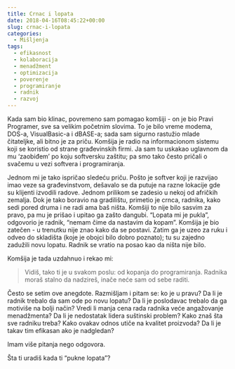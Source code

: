 ```yaml
---
title: Crnac i lopata
date: 2018-04-16T08:45:22+00:00
slug: crnac-i-lopata
categories:
  - Mišljenja
tags:
  - efikasnost
  - kolaboracija
  - menadžment
  - optimizacija
  - poverenje
  - programiranje
  - radnik
  - razvoj
---
```


Kada sam bio klinac, povremeno sam pomagao komšiji - on je bio Pravi Programer, sve sa velikim početnim slovima. To je bilo vreme modema, DOS-a, VisualBasic-a i dBASE-a; sada sam sigurno rastužio mlade čitateljke, ali bitno je za priču. Komšija je radio na informacionom sistemu koji se koristio od strane građevinskih firmi. Ja sam tu uskakao uglavnom da mu ‘zaobiđem’ po koju softversku zaštitu; pa smo tako često pričali o svačemu u vezi softvera i programiranja.

Jednom mi je tako ispričao sledeću priču. Pošto je softver koji je razvijao imao veze sa građevinstvom, dešavalo se da putuje na razne lokacije gde su klijenti izvodili radove. Jednom prilikom se zadesio u nekoj od afričkih zemalja. Dok je tako boravio na gradilištu, primetio je crnca, radnika, kako sedi pored druma i ne radi ama baš ništa. Komšiji to nije bilo sasvim za pravo, pa mu je prišao i upitao ga zašto dangubi. “Lopata mi je pukla”, odgovorio je radnik, “nemam čime da nastavim da kopam”. Komšija je bio zatečen - u trenutku nije znao kako da se postavi. Zatim ga je uzeo za ruku i odveo do skladišta (koje je obojci bilo dobro poznato); tu su zajedno zadužili novu lopatu. Radnik se vratio na posao kao da ništa nije bilo.

Komšija je tada uzdahnuo i rekao mi:

> Vidiš, tako ti je u svakom poslu: od kopanja do programiranja. Radnika moraš stalno da nadzireš, inače neće sam od sebe raditi.

Često se setim ove anegdote. Razmišljam i pitam se: ko je u pravu? Da li je radnik trebalo da sam ode po novu lopatu? Da li je poslodavac trebalo da ga motiviše na bolji način? Vredi li manja cena rada radnika veće angažovanje menadžmenta? Da li je nedostatak lidera suštinski problem? Kako znaš šta sve radniku treba? Kako ovakav odnos utiče na kvalitet proizvoda? Da li je takav tim efikasan ako je nadgledan?

Imam više pitanja nego odgovora.

Šta ti uradiš kada ti “pukne lopata”?